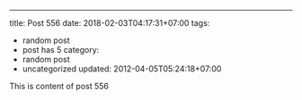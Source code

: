 ---
title: Post 556
date: 2018-02-03T04:17:31+07:00
tags:
  - random post
  - post has 5
category:
  - random post
  - uncategorized
updated: 2012-04-05T05:24:18+07:00

This is content of post 556